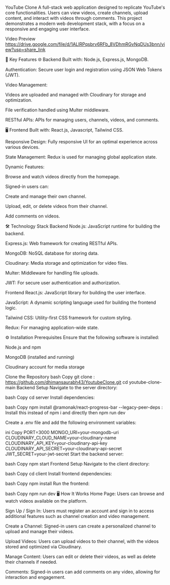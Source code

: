 YouTube Clone
A full-stack web application designed to replicate YouTube's core functionalities. Users can view videos, create channels, upload content, and interact with videos through comments. This project demonstrates a modern web development stack, with a focus on a responsive and engaging user interface.

Video Preview
https://drive.google.com/file/d/1ALlRPqsbrv6RFb_8VDhmRGvNqDUs3bnn/view?usp=share_link

🚀 Key Features
🌐 Backend
Built with: Node.js, Express.js, MongoDB.

Authentication: Secure user login and registration using JSON Web Tokens (JWT).

Video Management:

Videos are uploaded and managed with Cloudinary for storage and optimization.

File verification handled using Multer middleware.

RESTful APIs: APIs for managing users, channels, videos, and comments.

🖥️ Frontend
Built with: React.js, Javascript, Tailwind CSS.

Responsive Design: Fully responsive UI for an optimal experience across various devices.

State Management: Redux is used for managing global application state.

Dynamic Features:

Browse and watch videos directly from the homepage.

Signed-in users can:

Create and manage their own channel.

Upload, edit, or delete videos from their channel.

Add comments on videos.

🛠️ Technology Stack
Backend
Node.js: JavaScript runtime for building the backend.

Express.js: Web framework for creating RESTful APIs.

MongoDB: NoSQL database for storing data.

Cloudinary: Media storage and optimization for video files.

Multer: Middleware for handling file uploads.

JWT: For secure user authentication and authorization.

Frontend
React.js: JavaScript library for building the user interface.

JavaScript: A dynamic scripting language used for building the frontend logic.

Tailwind CSS: Utility-first CSS framework for custom styling.

Redux: For managing application-wide state.

⚙️ Installation
Prerequisites
Ensure that the following software is installed:

Node.js and npm

MongoDB (installed and running)

Cloudinary account for media storage

Clone the Repository
bash
Copy
git clone : https://github.com/dhimansaurabh43/YoutubeClone.git
cd youtube-clone-main
Backend Setup
Navigate to the server directory:

bash
Copy
cd server
Install dependencies:

bash
Copy
npm install @ramonak/react-progress-bar --legacy-peer-deps : Install this instead of npm i and directly then npm run dev

Create a .env file and add the following environment variables:

ini
Copy
PORT=3000
MONGO_URI=your-mongodb-uri
CLOUDINARY_CLOUD_NAME=your-cloudinary-name
CLOUDINARY_API_KEY=your-cloudinary-api-key
CLOUDINARY_API_SECRET=your-cloudinary-api-secret
JWT_SECRET=your-jwt-secret
Start the backend server:

bash
Copy
npm start
Frontend Setup
Navigate to the client directory:

bash
Copy
cd client
Install frontend dependencies:

bash
Copy
npm install
Run the frontend:

bash
Copy
npm run dev
🖥️ How It Works
Home Page:
Users can browse and watch videos available on the platform.

Sign Up / Sign In:
Users must register an account and sign in to access additional features such as channel creation and video management.

Create a Channel:
Signed-in users can create a personalized channel to upload and manage their videos.

Upload Videos:
Users can upload videos to their channel, with the videos stored and optimized via Cloudinary.

Manage Content:
Users can edit or delete their videos, as well as delete their channels if needed.

Comments:
Signed-in users can add comments on any video, allowing for interaction and engagement.
